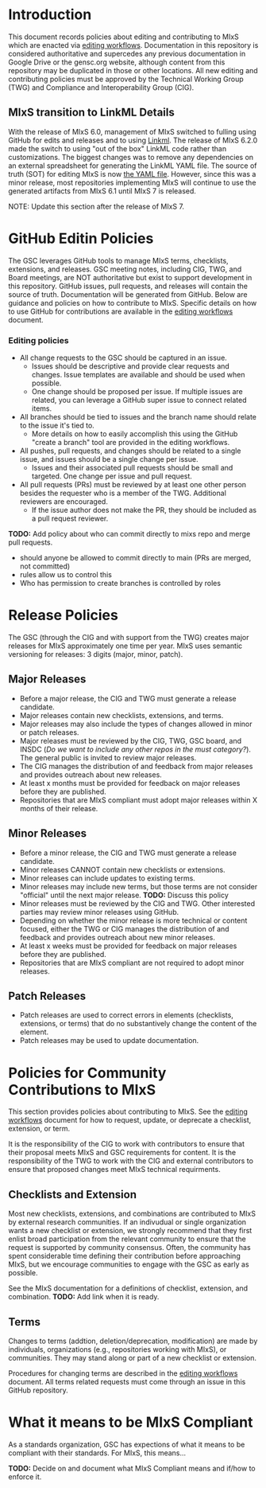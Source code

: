 # Introduction

This document records policies about editing and contributing to MIxS which are enacted via [editing workflows](workflow.md). Documentation in this repository is considered authoritative and supercedes any previous documentation in Google Drive or the gensc.org website, although content from this repository may be duplicated in those or other locations. All new editing and contributing policies must be approved by the Technical Working Group (TWG) and Compliance and Interoperability Group (CIG).

## MIxS transition to LinkML Details

With the release of MIxS 6.0, management of MIxS switched to fulling using GitHub for edits and releases and to using [Linkml](https://linkml.io/). The release of MIxS 6.2.0 made the switch to using "out of the box" LinkML code rather than customizations. The biggest changes was to remove any dependencies on an external spreadsheet for generating the LinkML YAML file. The source of truth (SOT) for editing MIxS is now [the YAML file](https://github.com/GenomicsStandardsConsortium/mixs/blob/main/src/mixs/schema/mixs.yaml). However, since this was a minor release, most repositories implementing MIxS will continue to use the generated artifacts from MIxS 6.1 until MIxS 7 is released.

NOTE: Update this section after the release of MIxS 7.

# GitHub Editin Policies

The GSC leverages GitHub tools to manage MIxS terms, checklists, extensions, and releases. GSC meeting notes, including CIG, TWG, and Board meetings, are NOT authoritative but exist to support development in this repository. GitHub issues, pull requests, and releases will contain the source of truth. Documentation will be generated from GitHub. Below are guidance and policies on how to contribute to MIxS. Specific details on how to use GitHub for contributions are available in the [editing workflows](workflow.md) document.

### Editing policies
* All change requests to the GSC should be captured in an issue.
  * Issues should be descriptive and provide clear requests and changes. Issue templates are available and should be used when possible.
  *  One change should be proposed per issue. If multiple issues are related, you can leverage a GitHub super issue to connect related items.
* All branches should be tied to issues and the branch name should relate to the issue it's tied to.
  * More details on how to easily accomplish this using the GitHub "create a branch" tool are provided in the editing workflows.
* All pushes, pull requests, and changes should be related to a single issue, and issues should be a single change per issue.
  * Issues and their associated pull requests should be small and targeted. One change per issue and pull request.
* All pull requests (PRs) must be reviewed by at least one other person besides the requester who is a member of the TWG. Additional reviewers are encouraged.
  * If the issue author does not make the PR, they should be included as a pull request reviewer.

**TODO:** Add policy about who can commit directly to mixs repo and merge pull requests.
* should anyone be allowed to commit directly to main (PRs are merged, not committed)
* rules  allow us to control this
* Who has permission to create branches is controlled by roles

# Release Policies
The GSC (through the CIG and with support from the TWG) creates major releases for MIxS approximately one time per year. MIxS uses semantic versioning for releases: 3 digits (major, minor, patch).

## Major Releases
* Before a major release, the CIG and TWG must generate a release candidate.
* Major releases contain new checklists, extensions, and terms.
* Major releases may also include the types of changes allowed in minor or patch releases.
* Major releases must be reviewed by the CIG, TWG, GSC board, and INSDC (_Do we want to include any other repos in the must category?_). The general public is invited to review major releases.
* The CIG manages the distribution of and feedback from major releases and provides outreach about new releases.
* At least x months must be provided for feedback on major releases before they are published.
* Repositories that are MIxS compliant must adopt major releases within X months of their release.

## Minor Releases
* Before a minor release, the CIG and TWG must generate a release candidate.
* Minor releases CANNOT contain new checklists or extensions.
* Minor releases can include updates to existing terms.
* Minor releases may include new terms, but those terms are not consider "official" until the next major release. **TODO:**  Discuss this policy
* Minor releases must be reviewed by the CIG and TWG. Other interested parties may review minor releases using GitHub.
* Depending on whether the minor release is more technical or content focused, either the TWG or CIG manages the distribution of and feedback and provides outreach about new minor releases.
* At least x weeks must be provided for feedback on major releases before they are published.
* Repositories that are MIxS compliant are not required to adopt minor releases.

## Patch Releases
* Patch releases are used to correct errors in elements (checklists, extensions, or terms) that do no substantively change the content of the element.
* Patch releases may be used to update documentation.

# Policies for Community Contributions to MIxS

This section provides policies about contributing to MIxS. See the [editing workflows](workflow.md) document for how to request, update, or deprecate a checklist, extension, or term.

It is the responsibility of the CIG to work with contributors to ensure that their proposal meets MIxS and GSC requirements for content. It is the responsibility of the TWG to work with the CIG and external contributors to ensure that proposed changes meet MIxS technical requirments. 

## Checklists and Extension

Most new checklists, extensions, and combinations are contributed to MIxS by external research communities. If an indivudual or single organization wants a new checklist or extension, we strongly recommend that they first enlist broad participation from the relevant community to ensure that the request is supported by community consensus. Often, the community has spent considerable time defining their contribution before approaching MIxS, but we encourage communities to engage with the GSC as early as possible. 

See the MIxS documentation for a definitions of checklist, extension, and combination. **TODO:** Add link when it is ready.

## Terms

Changes to terms (addtion, deletion/deprecation, modification) are made by individuals, organizations (e.g., repositories working with MIxS), or communities. They may stand along or part of a new checklist or extension.

Procedures for changing terms are described in the [editing workflows](workflow.md) document. All terms related requests must come through an issue in this GitHub repository. 

# What it means to be MIxS Compliant
As a standards organization, GSC has expections of what it means to be compliant with their standards. For MIxS, this  means...

**TODO:** Decide on and document what MIxS Compliant means and if/how to enforce it.
